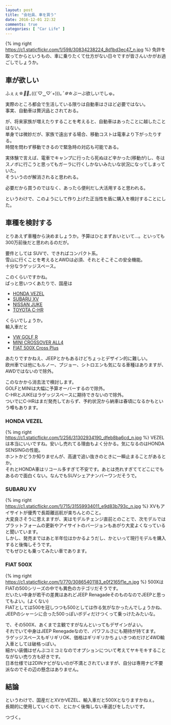 ```yaml
---
layout: post
title: "会社員、車を買う"
date: 2016-12-01 22:32
comments: true
categories: [ "Car Life" ]
---
```

{% img right https://c1.staticflickr.com/1/598/30834238224_8d1bd3ec47_n.jpg %}
免許を取ってからというもの、車に乗りたくて仕方がない日々ですが皆さんいかがお過ごしでしょうか。  

<!-- more -->

## 車が欲しい

ふぇぇ☆*✲ﾟ*｡(((´♡‿♡`+)))｡*ﾟ✲*☆ぶーぶ欲しいでしゅ。  

実際のところ都会で生活している限りは自動車はさほど必要ではない。  
事実、自動車は贅沢品とされておる。  

が、将来家族が増えたりすることを考えると、自動車はあったことに越したことはない。  
単身では微妙だが、家族で遠出する場合、移動コストは電車より下がったりする。  
時間を問わず移動できるので緊急時の対応も可能である。  

実体験で言えば、電車でキャンプに行ったら死ぬほど辛かった(移動が)し、冬はスノボに行こうと思ってもガーラに行くしかないみたいな状況になってしまっていた。  
そういうのが解消されると思われる。  

必要だから買うのではなく、あったら便利だし大活用すると思われる。  

というわけで、このようにして作り上げた正当性を盾に購入を検討することにした。  

## 車種を検討する

とりあえず車種から決めましょうか。予算はひとまずおいといて…。といっても300万前後だと思われるのだが。  

要件としては SUVで、できればコンパクト系。  
雪山に行くことを考えるとAWDは必須、それとそこそこの安全機能。  
十分なラゲッジスペース。  

このくらいですかね。  
ぱっと思いつくあたりで、国産は

 * [HONDA VEZEL](http://www.honda.co.jp/VEZEL/)
 * [SUBARU XV](http://www.subaru.jp/xv/xv/)
 * [NISSAN JUKE](http://www2.nissan.co.jp/JUKE/)
 * [TOYOTA C-HR](http://toyota.jp/c-hr/)

くらいでしょうか。  
輸入車だと

 * [VW GOLF R](http://www.volkswagen.co.jp/ja/models/golfr.html)
 * [MINI CROSSOVER ALL4](https://www.mini.jp/ja_JP/home/range/mini-crossover/mini-cooper-d-all4-crossover.html)
 * [FIAT 500X Cross Plus](http://www.fiat-auto.co.jp/500x/)

あたりですかねえ、JEEPとかもあるけどちょっとデザイン的に難しい。  
欧州車では他にもルノー、プジョー、シトロエンも気になる車種はありますが、AWDではないので除外。  

このなかから消去法で検討します。  
GOLFとMINIは大幅に予算オーバーするので除外。  
C-HRとJUKEはラゲッジスペースに期待できないので除外。  
ついでにC-HRはまだ発売しておらず、予約状況から納車は春頃になるかもという噂もあります。  

### HONDA VEZEL

{% img right https://c1.staticflickr.com/1/256/31302934190_dfeb8ba6cd_n.jpg %}
VEZELは本当にいいですね。安いし売れてる理由もよく分かる。気になるのはHONDA SENSINGの性能。  
ホントかどうか知りませんが、高速で追い抜きのときに一瞬止まることがあるとか。  
それとHONDA車はリコール多すぎて不安です。あとは売れすぎててどこにでもあるので面白くない。なんでもSUVシェアナンバーワンだそうで。  

### SUBARU XV

{% img right https://c1.staticflickr.com/1/715/31559934011_e9d83b793c_n.jpg %}
XVもアイサイトが優秀で長距離巡航が楽ちんとのこと。  
大変良さそうに思えますが、実はモデルチェンジ直前とのことで、次モデルではプラットフォームの更新やアイサイトのバージョンもあがり大変よくなっていると聞いています。  
しかし、発売まではあと半年位はかかるようだし、かといって現行モデルを購入すると後悔しそうです。  
でもぜひとも乗ってみたい車であります。  

### FIAT 500X

{% img right https://c1.staticflickr.com/1/770/30865401183_e0f2165f1e_n.jpg %}
500XはFIATの500シリーズの中でも異色のカテゴリだそうです。  
だいたい中身が若干の差異はあれどJEEP RenagadeそのものなのでJEEPと思ってもよい。(よくない)  
FIATとしては500を冠しつつも500としては作る気がなかったんでしょうかね、JEEPのシャーシに合った500っぽいボディだけつくって乗っけたみたいな。  
  
で、その500X、あくまで主観ですがなんといってもデザインがよい。  
それでいて中身はJEEP Renegadeなので、パワフルさにも期待が持てます。  
ラゲッジスペースもギリギリOK、価格はギリギリかちょいきつめだけど4WD輸入車としては破格っぽい。  
細かい装備はぜんぶコミコミなのでオプションについて考えてヤキモキすることながない売り方も好きです。  
日本仕様では2DINナビがないのが不満とされていますが、自分は専用ナビ不要派なのでその辺の懸念はありません。  

## 結論

というわけで、国産だとXVかVEZEL、輸入車だと500Xとなりますかねぇ。  
長期的に使用していくので、とにかく後悔しない車選びをしたいです。

つづく。

